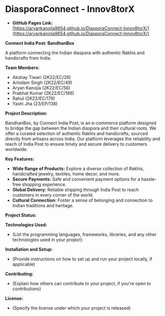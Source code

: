 # DiasporaConnect - Innov8torX

* **GitHub Pages Link:** [https://aryankanojia9654.github.io/DiasporaConnect-Innov8torX/](https://aryankanojia9654.github.io/DiasporaConnect-Innov8torX/)


**Connect India Post: BandhanBox** 

A platform connecting the Indian diaspora with authentic Rakhis and handicrafts from India.

**Team Members:**

* Akshay Tiwari (2K22/EC/26)
* Arindam Singh (2K22/EC/49)
* Aryan Kanojia (2K22/EC/56)
* Prabhat Kumar (2K22/EC/166)
* Rahul (2K22/EC/179)
* Yashi Jha (23/EP/138)

**Project Description:**

BandhanBox, by Connect India Post, is an e-commerce platform designed to bridge the gap between the Indian diaspora and their cultural roots. We offer a curated selection of authentic Rakhis and handicrafts, sourced directly from artisans across India. Our platform leverages the reliability and reach of India Post to ensure timely and secure delivery to customers worldwide. 

**Key Features:**

* **Wide Range of Products:** Explore a diverse collection of Rakhis, handcrafted jewelry, textiles, home decor, and more.
* **Secure Payments:**  Safe and convenient payment options for a hassle-free shopping experience.
* **Global Delivery:**  Reliable shipping through India Post to reach customers in every corner of the world.
* **Cultural Connection:**  Foster a sense of belonging and connection to Indian traditions and heritage.

**Project Status:**


**Technologies Used:**

* (List the programming languages, frameworks, libraries, and any other technologies used in your project) 

**Installation and Setup:**

* (Provide instructions on how to set up and run your project locally, if applicable) 

**Contributing:**

* (Explain how others can contribute to your project, if you're open to contributions)

**License:**

* (Specify the license under which your project is released)
